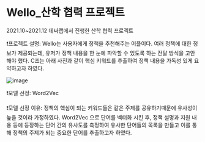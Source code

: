 # Wello_산학 협력 프로젝트
2021.10~2021.12
데싸랩에서 진행한 산학 협력 프로젝트


❗프로젝트 설명:
Wello는 사용자에게 정책을 추천해주는 어플이다.
여러 정책에 대한 정보가 제공되는데, 유저가 정책 내용을 한 눈에 파악할 수 있도록 하는 전달 방식을 고안해야 했다.
C조는 아래 사진과 같이 핵심 키워드를 추출하여 정책 내용을 가독성 있게 요약하고자 하였다.

![image](https://github.com/Haram-hub/Wello_Cosine-similarity/assets/77922075/722b4662-323b-4a34-9f55-231b96529b78)


❗모델 선정:
Word2Vec

❗모델 선정 이유: 
정책의 핵심이 되는 키워드들은 같은 주제를 공유하기때문에 유사성이 높을 것이라 가정하였다.
Word2Vec 으로 단어를 벡터화 시킨 후, 
정책 설명과 지원 내용 등에 등장하는 단어 간의 유사도를 측정하여 유사한 단어들의 목록을 만들고
이를 통해 정책의 주제가 되는 중요한 단어를 추출하고자 하였다.
